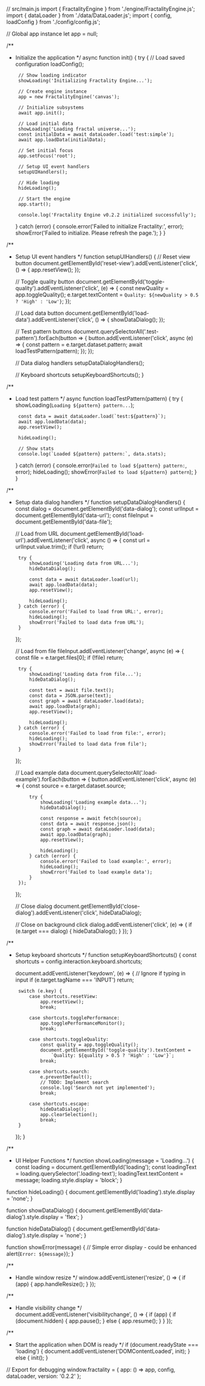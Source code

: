 // src/main.js
import { FractalityEngine } from './engine/FractalityEngine.js';
import { dataLoader } from './data/DataLoader.js';
import { config, loadConfig } from './config/config.js';

// Global app instance
let app = null;

/**
 * Initialize the application
 */
async function init() {
    try {
        // Load saved configuration
        loadConfig();
        
        // Show loading indicator
        showLoading('Initializing Fractality Engine...');
        
        // Create engine instance
        app = new FractalityEngine('canvas');
        
        // Initialize subsystems
        await app.init();
        
        // Load initial data
        showLoading('Loading fractal universe...');
        const initialData = await dataLoader.load('test:simple');
        await app.loadData(initialData);
        
        // Set initial focus
        app.setFocus('root');
        
        // Setup UI event handlers
        setupUIHandlers();
        
        // Hide loading
        hideLoading();
        
        // Start the engine
        app.start();
        
        console.log('Fractality Engine v0.2.2 initialized successfully');
        
    } catch (error) {
        console.error('Failed to initialize Fractality:', error);
        showError('Failed to initialize. Please refresh the page.');
    }
}

/**
 * Setup UI event handlers
 */
function setupUIHandlers() {
    // Reset view button
    document.getElementById('reset-view').addEventListener('click', () => {
        app.resetView();
    });
    
    // Toggle quality button
    document.getElementById('toggle-quality').addEventListener('click', (e) => {
        const newQuality = app.toggleQuality();
        e.target.textContent = `Quality: ${newQuality > 0.5 ? 'High' : 'Low'}`;
    });
    
    // Load data button
    document.getElementById('load-data').addEventListener('click', () => {
        showDataDialog();
    });
    
    // Test pattern buttons
    document.querySelectorAll('.test-pattern').forEach(button => {
        button.addEventListener('click', async (e) => {
            const pattern = e.target.dataset.pattern;
            await loadTestPattern(pattern);
        });
    });
    
    // Data dialog handlers
    setupDataDialogHandlers();
    
    // Keyboard shortcuts
    setupKeyboardShortcuts();
}

/**
 * Load test pattern
 */
async function loadTestPattern(pattern) {
    try {
        showLoading(`Loading ${pattern} pattern...`);
        
        const data = await dataLoader.load(`test:${pattern}`);
        await app.loadData(data);
        app.resetView();
        
        hideLoading();
        
        // Show stats
        console.log(`Loaded ${pattern} pattern:`, data.stats);
        
    } catch (error) {
        console.error(`Failed to load ${pattern} pattern:`, error);
        hideLoading();
        showError(`Failed to load ${pattern} pattern`);
    }
}

/**
 * Setup data dialog handlers
 */
function setupDataDialogHandlers() {
    const dialog = document.getElementById('data-dialog');
    const urlInput = document.getElementById('data-url');
    const fileInput = document.getElementById('data-file');
    
    // Load from URL
    document.getElementById('load-url').addEventListener('click', async () => {
        const url = urlInput.value.trim();
        if (!url) return;
        
        try {
            showLoading('Loading data from URL...');
            hideDataDialog();
            
            const data = await dataLoader.load(url);
            await app.loadData(data);
            app.resetView();
            
            hideLoading();
        } catch (error) {
            console.error('Failed to load from URL:', error);
            hideLoading();
            showError('Failed to load data from URL');
        }
    });
    
    // Load from file
    fileInput.addEventListener('change', async (e) => {
        const file = e.target.files[0];
        if (!file) return;
        
        try {
            showLoading('Loading data from file...');
            hideDataDialog();
            
            const text = await file.text();
            const data = JSON.parse(text);
            const graph = await dataLoader.load(data);
            await app.loadData(graph);
            app.resetView();
            
            hideLoading();
        } catch (error) {
            console.error('Failed to load from file:', error);
            hideLoading();
            showError('Failed to load data from file');
        }
    });
    
    // Load example data
    document.querySelectorAll('.load-example').forEach(button => {
        button.addEventListener('click', async (e) => {
            const source = e.target.dataset.source;
            
            try {
                showLoading('Loading example data...');
                hideDataDialog();
                
                const response = await fetch(source);
                const data = await response.json();
                const graph = await dataLoader.load(data);
                await app.loadData(graph);
                app.resetView();
                
                hideLoading();
            } catch (error) {
                console.error('Failed to load example:', error);
                hideLoading();
                showError('Failed to load example data');
            }
        });
    });
    
    // Close dialog
    document.getElementById('close-dialog').addEventListener('click', hideDataDialog);
    
    // Close on background click
    dialog.addEventListener('click', (e) => {
        if (e.target === dialog) {
            hideDataDialog();
        }
    });
}

/**
 * Setup keyboard shortcuts
 */
function setupKeyboardShortcuts() {
    const shortcuts = config.interaction.keyboard.shortcuts;
    
    document.addEventListener('keydown', (e) => {
        // Ignore if typing in input
        if (e.target.tagName === 'INPUT') return;
        
        switch (e.key) {
            case shortcuts.resetView:
                app.resetView();
                break;
                
            case shortcuts.togglePerformance:
                app.togglePerformanceMonitor();
                break;
                
            case shortcuts.toggleQuality:
                const quality = app.toggleQuality();
                document.getElementById('toggle-quality').textContent = 
                    `Quality: ${quality > 0.5 ? 'High' : 'Low'}`;
                break;
                
            case shortcuts.search:
                e.preventDefault();
                // TODO: Implement search
                console.log('Search not yet implemented');
                break;
                
            case shortcuts.escape:
                hideDataDialog();
                app.clearSelection();
                break;
        }
    });
}

/**
 * UI Helper Functions
 */
function showLoading(message = 'Loading...') {
    const loading = document.getElementById('loading');
    const loadingText = loading.querySelector('.loading-text');
    loadingText.textContent = message;
    loading.style.display = 'block';
}

function hideLoading() {
    document.getElementById('loading').style.display = 'none';
}

function showDataDialog() {
    document.getElementById('data-dialog').style.display = 'flex';
}

function hideDataDialog() {
    document.getElementById('data-dialog').style.display = 'none';
}

function showError(message) {
    // Simple error display - could be enhanced
    alert(`Error: ${message}`);
}

/**
 * Handle window resize
 */
window.addEventListener('resize', () => {
    if (app) {
        app.handleResize();
    }
});

/**
 * Handle visibility change
 */
document.addEventListener('visibilitychange', () => {
    if (app) {
        if (document.hidden) {
            app.pause();
        } else {
            app.resume();
        }
    }
});

/**
 * Start the application when DOM is ready
 */
if (document.readyState === 'loading') {
    document.addEventListener('DOMContentLoaded', init);
} else {
    init();
}

// Export for debugging
window.fractality = {
    app: () => app,
    config,
    dataLoader,
    version: '0.2.2'
};
